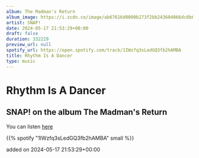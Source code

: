 ```yaml
---
album: The Madman's Return
album_image: https://i.scdn.co/image/ab67616d0000b273f2bb243604066dc0b62b66a1
artist: SNAP!
date: 2024-05-17 21:53:29+00:00
draft: false
duration: 332229
preview_url: null
spotify_url: https://open.spotify.com/track/1IWzfq3sLedGQ3fb2hAMBA
title: Rhythm Is A Dancer
type: music
---
```



# Rhythm Is A Dancer

## SNAP! on the album The Madman's Return

You can listen [here](https://open.spotify.com/track/1IWzfq3sLedGQ3fb2hAMBA)

{{% spotify "1IWzfq3sLedGQ3fb2hAMBA" small %}}

added on 2024-05-17 21:53:29+00:00